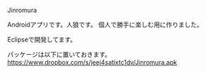 Jinromura

Androidアプリです。人狼です。
個人で勝手に楽しむ用に作りました。

Eclipseで開発してます。

パッケージは以下に置いておきます。
<https://www.dropbox.com/s/jeej4satixtc1dv/Jinromura.apk>


